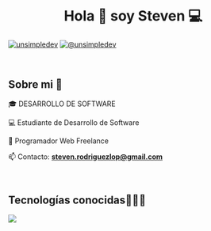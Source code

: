 <h1 align="center">Hola 👋  soy Steven 💻 </h1> 

<p align="left">
  
<a href="https://www.linkedin.com/in/johan-steven-rodriguez-lopez/" target="blank"><img align="center" src="https://img.shields.io/badge/LinkedIn-0077B5?style=for-the-badge&logo=linkedin&logoColor=white" alt="unsimpledev"/></a>
<a href = "mailto:steven.rodriguezlop@gmail.com" target="blank"><img align="center" src="https://img.shields.io/badge/Gmail-D14836?style=for-the-badge&logo=gmail&logoColor=white" alt="@unsimpledev"  /></a>
  </p>
<br>
<h2>Sobre mi 🐙</h2>
<!--Intro start-->

<p align="left">
🎓 DESARROLLO DE SOFTWARE 

💻 Estudiante de Desarrollo de Software 

📝 Programador Web Freelance 

📫 Contacto: **steven.rodriguezlop@gmail.com**
<!--Intro end-->
  </p>
<br>

<h2 >Tecnologías conocidas👨🏻‍💻</h2>
<!--tech stack icons-->
<p align="left">
  <a href="https://skillicons.dev">
    <img src="https://skillicons.dev/icons?i=py,django,js,react,nodejs,vite,css,html,redux,mysql,mongodb,git,github,vscode,bash,linux,ai,ps,materialui,linkedin,gmail,instagram&perline=12" />
  </a>
</p>
<br>


